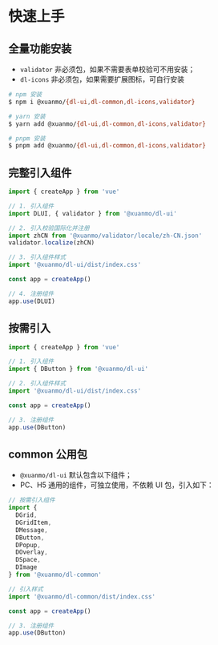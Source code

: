 # 快速上手

## 全量功能安装

- `validator` 非必须包，如果不需要表单校验可不用安装；
- `dl-icons` 非必须包，如果需要扩展图标，可自行安装

```bash
# npm 安装
$ npm i @xuanmo/{dl-ui,dl-common,dl-icons,validator}

# yarn 安装
$ yarn add @xuanmo/{dl-ui,dl-common,dl-icons,validator}

# pnpm 安装
$ pnpm add @xuanmo/{dl-ui,dl-common,dl-icons,validator}
```

## 完整引入组件

```typescript
import { createApp } from 'vue'

// 1. 引入组件
import DLUI, { validator } from '@xuanmo/dl-ui'

// 2. 引入校验国际化并注册
import zhCN from '@xuanmo/validator/locale/zh-CN.json'
validator.localize(zhCN)

// 3. 引入组件样式
import '@xuanmo/dl-ui/dist/index.css'

const app = createApp()

// 4. 注册组件
app.use(DLUI)
```

## 按需引入

```typescript
import { createApp } from 'vue'

// 1. 引入组件
import { DButton } from '@xuanmo/dl-ui'

// 2. 引入组件样式
import '@xuanmo/dl-ui/dist/index.css'

const app = createApp()

// 3. 注册组件
app.use(DButton)
```

## common 公用包

- `@xuanmo/dl-ui` 默认包含以下组件；
- PC、H5 通用的组件，可独立使用，不依赖 UI 包，引入如下：

```typescript
// 按需引入组件
import {
  DGrid,
  DGridItem,
  DMessage,
  DButton,
  DPopup,
  DOverlay,
  DSpace,
  DImage
} from '@xuanmo/dl-common'

// 引入样式
import '@xuanmo/dl-common/dist/index.css'

const app = createApp()

// 3. 注册组件
app.use(DButton)
```
